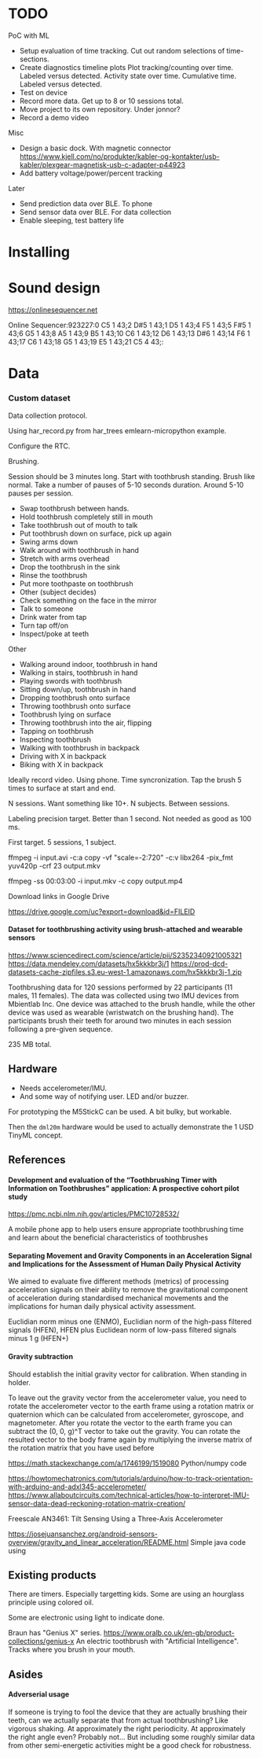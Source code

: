 

# TODO

PoC with ML

- Setup evaluation of time tracking.
Cut out random selections of time-sections.
- Create diagnostics timeline plots
Plot tracking/counting over time. Labeled versus detected.
Activity state over time.
Cumulative time. Labeled versus detected.
- Test on device
- Record more data. Get up to 8 or 10 sessions total.
- Move project to its own repository. Under jonnor?
- Record a demo video

Misc

- Design a basic dock. With magnetic connector
https://www.kjell.com/no/produkter/kabler-og-kontakter/usb-kabler/plexgear-magnetisk-usb-c-adapter-p44923
- Add battery voltage/power/percent tracking

Later

- Send prediction data over BLE. To phone
- Send sensor data over BLE. For data collection
- Enable sleeping, test battery life

# Installing



# Sound design

https://onlinesequencer.net

Online Sequencer:923227:0 C5 1 43;2 D#5 1 43;1 D5 1 43;4 F5 1 43;5 F#5 1 43;6 G5 1 43;8 A5 1 43;9 B5 1 43;10 C6 1 43;12 D6 1 43;13 D#6 1 43;14 F6 1 43;17 C6 1 43;18 G5 1 43;19 E5 1 43;21 C5 4 43;:

# Data

### Custom dataset

Data collection protocol.

Using har_record.py from har_trees emlearn-micropython example.

Configure the RTC.

Brushing.

Session should be 3 minutes long.
Start with toothbrush standing.
Brush like normal.
Take a number of pauses of 5-10 seconds duration. Around 5-10 pauses per session.

- Swap toothbrush between hands.
- Hold toothbrush completely still in mouth
- Take toothbrush out of mouth to talk
- Put toothbrush down on surface, pick up again
- Swing arms down
- Walk around with toothbrush in hand
- Stretch with arms overhead
- Drop the toothbrush in the sink
- Rinse the toothbrush
- Put more toothpaste on toothbrush
- Other (subject decides)
- Check something on the face in the mirror
- Talk to someone
- Drink water from tap
- Turn tap off/on
- Inspect/poke at teeth


Other

- Walking around indoor, toothbrush in hand
- Walking in stairs, toothbrush in hand
- Playing swords with toothbrush
- Sitting down/up, toothbrush in hand
- Dropping toothbrush onto surface
- Throwing toothbrush onto surface
- Toothbrush lying on surface
- Throwing toothbrush into the air, flipping
- Tapping on toothbrush
- Inspecting toothbrush
- Walking with toothbrush in backpack
- Driving with X in backpack
- Biking with X in backpack

Ideally record video. Using phone.
Time syncronization.
Tap the brush 5 times to surface at start and end.

N sessions. Want something like 10+.
N subjects. 
Between sessions.

Labeling precision target.
Better than 1 second. Not needed as good as 100 ms.

First target. 5 sessions, 1 subject.

ffmpeg -i input.avi -c:a copy -vf "scale=-2:720" -c:v libx264 -pix_fmt yuv420p -crf 23 output.mkv

ffmpeg -ss 00:03:00 -i input.mkv -c copy output.mp4

Download links in Google Drive

https://drive.google.com/uc?export=download&id=FILEID


#### Dataset for toothbrushing activity using brush-attached and wearable sensors
https://www.sciencedirect.com/science/article/pii/S2352340921005321
https://data.mendeley.com/datasets/hx5kkkbr3j/1
https://prod-dcd-datasets-cache-zipfiles.s3.eu-west-1.amazonaws.com/hx5kkkbr3j-1.zip

Toothbrushing data for 120 sessions performed by 22 participants (11 males, 11 females).
The data was collected using two IMU devices from Mbientlab Inc.
One device was attached to the brush handle, while the other device was used as wearable (wristwatch on the brushing hand).
The participants brush their teeth for around two minutes in each session following a pre-given sequence.

235 MB total.

## Hardware

- Needs accelerometer/IMU.
- And some way of notifying user. LED and/or buzzer.

For prototyping the M5StickC can be used.
A bit bulky, but workable.

Then the `dml20m` hardware would be used to actually demonstrate the 1 USD TinyML concept.

## References

#### Development and evaluation of the “Toothbrushing Timer with Information on Toothbrushes” application: A prospective cohort pilot study
https://pmc.ncbi.nlm.nih.gov/articles/PMC10728532/

A mobile phone app to help users ensure appropriate toothbrushing time and learn about the beneficial characteristics of toothbrushes

#### Separating Movement and Gravity Components in an Acceleration Signal and Implications for the Assessment of Human Daily Physical Activity

We aimed to evaluate five different methods (metrics) of processing
acceleration signals on their ability to remove the gravitational component of acceleration during standardised mechanical
movements and the implications for human daily physical activity assessment.

Euclidian norm minus one (ENMO),
Euclidian norm of the high-pass filtered signals (HFEN),
HFEN plus Euclidean norm of low-pass filtered signals minus 1 g (HFEN+)


#### Gravity subtraction

Should establish the initial gravity vector for calibration.
When standing in holder.

To leave out the gravity vector from the accelerometer value, you need to rotate the accelerometer vector to the earth frame using a rotation matrix or quaternion which can be calculated from accelerometer, gyroscope, and magnetometer.
After you rotate the vector to the earth frame you can subtract the (0, 0, g)^T vector to take out the gravity.
You can rotate the resulted vector to the body frame again by multiplying the inverse matrix of the rotation matrix that you have used before

https://math.stackexchange.com/a/1746199/1519080 
Python/numpy code

https://howtomechatronics.com/tutorials/arduino/how-to-track-orientation-with-arduino-and-adxl345-accelerometer/
https://www.allaboutcircuits.com/technical-articles/how-to-interpret-IMU-sensor-data-dead-reckoning-rotation-matrix-creation/

Freescale AN3461: Tilt Sensing Using a Three-Axis Accelerometer

https://josejuansanchez.org/android-sensors-overview/gravity_and_linear_acceleration/README.html
Simple java code using 

## Existing products

There are timers.
Especially targetting kids.
Some are using an hourglass principle using colored oil.

Some are electronic using light to indicate done.

Braun has "Genius X" series.
https://www.oralb.co.uk/en-gb/product-collections/genius-x
An electric toothbrush with "Artificial Intelligence".
Tracks where you brush in your mouth.



## Asides

#### Adverserial usage

If someone is trying to fool the device that they are actually brushing their teeth,
can we actually separate that from actual toothbrushing?
Like vigorous shaking. At approximately the right periodicity.
At approximately the right angle even?
Probably not...
But including some roughly similar data from other semi-energetic activities might be a good check for robustness.

